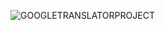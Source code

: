 
![GOOGLETRANSLATORPROJECT](https://user-images.githubusercontent.com/125251254/221742532-6599edac-9d9d-42ef-9ad0-70b44cd96456.png)
